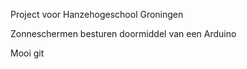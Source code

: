 Project voor Hanzehogeschool Groningen

Zonneschermen besturen doormiddel van een Arduino

Mooi git
